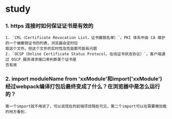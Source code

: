 # study
### 1. https 连接时如何保证证书是有效的
    1. `CRL（Certificate Revocation List，证书撤销名单）`。PKI 体系中由 CA 维护的一个被撤销证书的列表，浏览器会定时拉
    取这个文件。但这个文件的实时性及性能都可能有问题
    2. `OCSP（Online Certificate Status Protocol，在线证书状态协议）`。客户端通过 OSCP 服务请求接口来判断某个证书是
    否有效

### 2. import moduleName from 'xxModule'和import('xxModule')经过webpack编译打包后最终变成了什么？在浏览器中是怎么运行的？
    第一个import就不用说了，可以说现在的前端项目随处可见，第二个import可以在需要懒加载的地方看到.